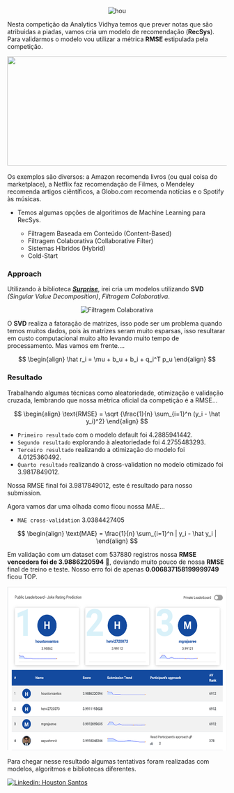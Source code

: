 <div align="center">

![hou](https://datahack-prod.s3.ap-south-1.amazonaws.com/__sized__/contest_cover/is_this_funny-thumbnail-1200x1200-70.jpg)

</div>

Nesta competição da Analytics Vidhya temos que prever notas que são atribuidas a piadas, vamos cria um modelo de recomendação (**RecSys**). Para validarmos o modelo vou utilizar a métrica **RMSE** estipulada pela competição.

<p align="center">
    <img width="700" height="250" src="https://miro.medium.com/v2/resize:fit:1400/format:webp/1*kgBD8OuP7SMsL63gcsQ90Q.png">
</p>

Os exemplos são diversos: a Amazon recomenda livros (ou qual coisa do marketplace), a Netflix faz recomendação de Filmes, o Mendeley recomenda artigos ciêntíficos, a Globo.com recomenda notícias e o Spotify às músicas.

*   Temos algumas opções de algoritimos de Machine Learning para RecSys.

    *   Filtragem Baseada em Conteúdo (Content-Based)
    *   Filtragem Colaborativa (Collaborative Filter)
    *   Sistemas Híbridos (Hybrid)
    *   Cold-Start

### Approach

Utilizando à biblioteca [_**Surprise**_](https://surpriselib.com/), irei cria um modelos utilizando **SVD** _(Singular Value Decomposition)_, _Filtragem Colaborativa_.

<div align="center">

![Filtragem Colaborativa](https://miro.medium.com/v2/resize:fit:638/format:webp/0*e3_p3-HIh8DCin4m)

</div>

O **SVD** realiza a fatoração de matrizes, isso pode ser um problema quando temos muitos dados, pois às matrizes seram muito esparsas, isso resultarar em custo computacional muito alto levando muito tempo de processamento. Mas vamos em frente....

$$
\begin{align} 
\hat r_i = \mu + b_u + b_i + q_i^T p_u
\end{align}
$$

### Resultado 

Trabalhando algumas técnicas como aleatoriedade, otimização e validação cruzada, lembrando que nossa métrica oficial da competição é a RMSE...

$$
\begin{align}
\text{RMSE} = \sqrt {\frac{1}{n} \sum_{i=1}^n (y_i - \hat y_i)^2} 
\end{align}
$$

* `Primeiro resultado` com o modelo default foi 4.2885941442.
* `Segundo resultado` explorando à aleatoriedade foi 4.2755483293.
* `Terceiro resultado` realizando a otimização do modelo foi 4.0125360492.
* `Quarto resultado` realizando à cross-validation no modelo otimizado foi 3.9817849012.

Nossa RMSE final foi 3.9817849012, este é resultado para nosso submission.

Agora vamos dar uma olhada como ficou nossa MAE...

* `MAE cross-validation` 3.0384427405

$$
\begin{align}
\text{MAE} = \frac{1}{n} \sum_{i=1}^n | y_i - \hat y_i | 
\end{align}
$$

Em validação com um dataset com 537880 registros nossa **RMSE vencedora foi de 3.9886220594** 🥇, deviando muito pouco de nossa **RMSE** final de treino e teste. Nosso erro foi de apenas **0.006837158199999749** ficou TOP.

<p align="center">
    <img width="600" height="375" src="img/02.png">
</p>

Para chegar nesse resultado algumas tentativas foram realizadas com modelos, algoritmos e bibliotecas diferentes. 

[![Linkedin: Houston Santos](https://img.shields.io/badge/LinkedIn-0077B5?style=for-the-badge&logo=linkedin&logoColor=white&link=https://www.linkedin.com/in/houstonsantos/)](https://www.linkedin.com/in/houstonsantos/)